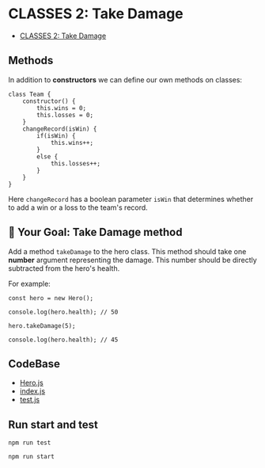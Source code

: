 # CLASSES 2: Take Damage

-   [CLASSES 2: Take Damage](https://university.alchemy.com/course/js/sc/5dad0494a54be5305b6b3297/stage/5dad0e66a54be5305b6b329c)

## Methods

In addition to **constructors** we can define our own methods on classes:

```
class Team {
    constructor() {
        this.wins = 0;
        this.losses = 0;
    }
    changeRecord(isWin) {
        if(isWin) {
            this.wins++;
        }
        else {
            this.losses++;
        }
    }
}
```

Here `changeRecord` has a boolean parameter `isWin` that determines whether to add a win or a loss to the team's record.

##  🏁 Your Goal: Take Damage method

Add a method `takeDamage` to the hero class. This method should take one **number** argument representing the damage. This number should be directly subtracted from the hero's health.

For example:

```
const hero = new Hero();

console.log(hero.health); // 50

hero.takeDamage(5);

console.log(hero.health); // 45
```

## CodeBase

-   [Hero.js](Hero.js)
-   [index.js](index.js)
-   [test.js](test.js)

## Run start and test

```
npm run test
```

```
npm run start
```